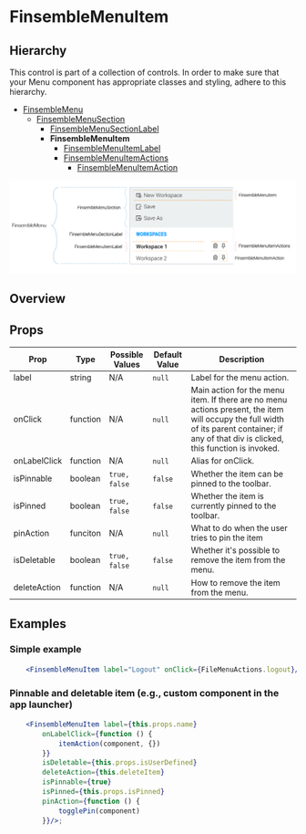 # FinsembleMenuItem

## Hierarchy
This control is part of a collection of controls. In order to make sure that your Menu component has appropriate classes and styling, adhere to this hierarchy.

* [FinsembleMenu](../FinsembleMenu/README.md)
    * [FinsembleMenuSection](../FinsembleMenuSection/README.md)
        * [FinsembleMenuSectionLabel](../FinsembleMenuSectionLabel/README.md)
        * **FinsembleMenuItem**
            * [FinsembleMenuItemLabel](../FinsembleMenuItemLabel/README.md)
            * [FinsembleMenuItemActions](../FinsembleMenuItemActions/README.md)
                * [FinsembleMenuItemAction](../FinsembleMenuItemAction/README.md)

![](../FinsembleMenu/annotated-menus-transparent.png)
## Overview

## Props
| Prop               	| Type     	        | Possible Values | Default Value | Description |
|--------------	        |----------------	|-------------	  | ------------- | -------------	|
| label              	| string   	| N/A                                      	| `null`        	| Label for the menu action.|
| onClick            	| function 	| N/A                                      	| `null`        	| Main action for the menu item. If there are no menu actions present, the item will occupy the full width of its parent container; if any of that div is clicked, this function is invoked. |
| onLabelClick       	| function 	| N/A                                      	| `null`        	| Alias for onClick.        |
| isPinnable         	| boolean  	| `true, false`                            	| `false`       	| Whether the item can be pinned to the toolbar.|
| isPinned           	| boolean  	| `true, false`                            	| `false`       	| Whether the item is currently pinned to the toolbar. |
| pinAction          	| funciton 	| N/A                                      	| `null`        	| What to do when the user tries to pin the item |
| isDeletable        	| boolean  	| `true, false`                            	| `false`       	| Whether it's possible to remove the item from the menu.|
| deleteAction       	| function 	| N/A                                      	| `null`        	| How to remove the item from the menu. |

## Examples
### Simple example
```jsx
	<FinsembleMenuItem label="Logout" onClick={FileMenuActions.logout}/>
```

### Pinnable and deletable item (e.g., custom component in the app launcher)
```jsx
	<FinsembleMenuItem label={this.props.name}
        onLabelClick={function () {
            itemAction(component, {})
        }}
        isDeletable={this.props.isUserDefined}
        deleteAction={this.deleteItem}
        isPinnable={true}
        isPinned={this.props.isPinned}
        pinAction={function () {
            togglePin(component)
        }}/>;
```
